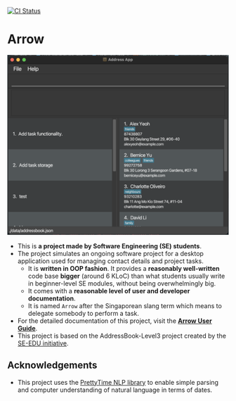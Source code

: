 [![CI Status](https://github.com/AY2223S1-CS2103T-T08-2/tp/workflows/Java%20CI/badge.svg)](https://github.com/AY2223S1-CS2103T-T08-2/tp/actions)

# Arrow

![Ui](docs/images/Ui.png)

* This is **a project made by Software Engineering (SE) students**.<br>
* The project simulates an ongoing software project for a desktop application used for managing contact details and project tasks.
  * It is **written in OOP fashion**. It provides a **reasonably well-written** code base **bigger** (around 6 KLoC) than what students usually write in beginner-level SE modules, without being overwhelmingly big.
  * It comes with a **reasonable level of user and developer documentation**.
  * It is named `Arrow` after the Singaporean slang term which means to delegate somebody to perform a task.
* For the detailed documentation of this project, visit the **[Arrow User Guide](https://ay2223s1-cs2103t-t08-2.github.io/tp/)**.
* This project is based on the AddressBook-Level3 project created by the [SE-EDU initiative](https://se-education.org).


## Acknowledgements
- This project uses the [PrettyTime NLP library](https://www.ocpsoft.org/prettytime/nlp/) to enable simple parsing and computer understanding of natural language in terms of dates. 